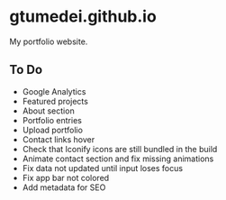 # gtumedei.github.io

My portfolio website.

## To Do

- Google Analytics
- Featured projects
- About section
- Portfolio entries
- Upload portfolio
- Contact links hover
- Check that Iconify icons are still bundled in the build
- Animate contact section and fix missing animations
- Fix data not updated until input loses focus
- Fix app bar not colored
- Add metadata for SEO